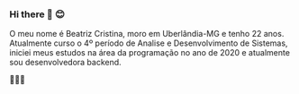 ### Hi there 👋  😊 

  O meu nome é Beatriz Cristina, moro em Uberlândia-MG e tenho 22 anos. Atualmente curso o 4º período de Analise e Desenvolvimento de Sistemas, iniciei meus estudos na área da programação no ano de 2020 e atualmente sou desenvolvedora backend.
  
  
 👩🏻‍💻 
